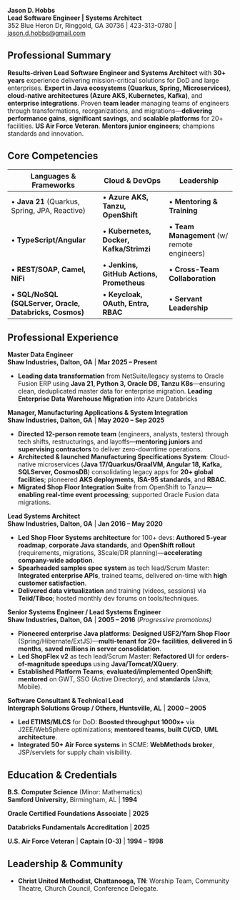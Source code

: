 **Jason D. Hobbs**  
**Lead Software Engineer | Systems Architect**  
352 Blue Heron Dr, Ringgold, GA 30736 | 423-313-0780 | <jason.d.hobbs@gmail.com>  

## Professional Summary  

**Results-driven Lead Software Engineer and Systems Architect** with **30+ years** experience delivering mission-critical solutions for DoD and large enterprises. **Expert in Java ecosystems (Quarkus, Spring, Microservices)**, **cloud-native architectures (Azure AKS, Kubernetes, Kafka)**, and **enterprise integrations**. Proven **team leader** managing teams of engineers through transformations, reorganizations, and migrations—**delivering performance gains**, **significant savings**, and **scalable platforms** for 20+ facilities.
**US Air Force Veteran**. **Mentors junior engineers**; champions standards and innovation.  

## Core Competencies  

**Languages & Frameworks** | **Cloud & DevOps** | **Leadership**  
---|---|---  
• **Java 21** (Quarkus, Spring, JPA, Reactive) | • **Azure AKS, Tanzu, OpenShift** | • **Mentoring & Training** 
• **TypeScript/Angular** | • **Kubernetes, Docker, Kafka/Strimzi** | • **Team Management** (w/ remote engineers)  
• **REST/SOAP, Camel, NiFi** | • **Jenkins, GitHub Actions, Prometheus** | • **Cross-Team Collaboration**  
• **SQL/NoSQL (SQLServer, Oracle, Databricks, Cosmos)** | • **Keycloak, OAuth, Entra, RBAC** | • **Servant Leadership**  

## Professional Experience  

**Master Data Engineer**  
**Shaw Industries, Dalton, GA** | **Mar 2025 – Present**  

- **Leading data transformation** from NetSuite/legacy systems to Oracle Fusion ERP using **Java 21, Python 3, Oracle DB, Tanzu K8s**—ensuring clean, deduplicated master data for enterprise migration.  **Leading Enterprise Data Warehouse Migration** into Azure Databricks

**Manager, Manufacturing Applications & System Integration**  
**Shaw Industries, Dalton, GA** | **May 2020 – Sep 2025**  

- **Directed 12-person remote team** (engineers, analysts, testers) through tech shifts, restructurings, and layoffs—**mentoring juniors** and **supervising contractors** to deliver zero-downtime operations.  
- **Architected & launched Manufacturing Specifications System**: Cloud-native microservices (**Java 17/Quarkus/GraalVM, Angular 18, Kafka, SQLServer, CosmosDB**) consolidating legacy apps for **20+ global facilities**; pioneered **AKS deployments**, **ISA-95 standards**, and **RBAC**.  
- **Migrated Shop Floor Integration Suite** from OpenShift to Tanzu—**enabling real-time event processing**; supported Oracle Fusion data migrations.  

**Lead Systems Architect**  
**Shaw Industries, Dalton, GA** | **Jan 2016 – May 2020**  

- **Led Shop Floor Systems architecture** for 100+ devs: **Authored 5-year roadmap**, **corporate Java standards**, and **OpenShift rollout** (requirements, migrations, 3Scale/DR planning)—**accelerating company-wide adoption**.  
- **Spearheaded samples spec system** as tech lead/Scrum Master: **Integrated enterprise APIs**, trained teams, delivered on-time with **high customer satisfaction**.  
- **Delivered data virtualization** and training (videos, sessions) via **Teiid/Tibco**; hosted monthly dev forums on tools/techniques.  

**Senior Systems Engineer / Lead Systems Engineer**  
**Shaw Industries, Dalton, GA** | **2005 – 2016** *(Progressive promotions)*  

- **Pioneered enterprise Java platforms**: **Designed USF2/Yarn Shop Floor** (Spring/Hibernate/ExtJS)—**multi-tenant for 20+ facilities**, **delivered in 5 months**, **saved millions in server consolidation**.  
- **Led ShopFlex v2** as tech lead/Scrum Master: **Refactored UI** for **orders-of-magnitude speedups** using **Java/Tomcat/XQuery**.  
- **Established Platform Teams**; **evaluated/implemented OpenShift**; **mentored** on GWT, SSO (Active Directory), and **standards** (Java, Mobile).  

**Software Consultant & Technical Lead**  
**Intergraph Solutions Group / Others, Huntsville, AL** | **2000 – 2005**  

- **Led ETIMS/MLCS** for DoD: **Boosted throughput 1000x+** via J2EE/WebSphere optimizations; **mentored teams**, **built CI/CD**, **UML architecture**.  
- **Integrated 50+ Air Force systems** in SCME: **WebMethods broker**, JSP/servlets for supply chain visibility.  

## Education & Credentials  

**B.S. Computer Science** (Minor: Mathematics)  
**Samford University**, Birmingham, AL | **1994**  

**Oracle Certified Foundations Associate** | **2025**

**Databricks Fundamentals Accreditation** | **2025**

**U.S. Air Force Veteran** | **Captain (O-3)** | **1994 – 1998**  

## Leadership & Community  

- **Christ United Methodist, Chattanooga, TN**: Worship Team, Community Theatre, Church Council, Conference Delegate.
